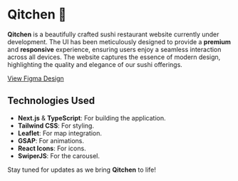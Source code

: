 # Qitchen 🍣

**Qitchen** is a beautifully crafted sushi restaurant website currently under development. The UI has been meticulously designed to provide a **premium** and **responsive** experience, ensuring users enjoy a seamless interaction across all devices. The website captures the essence of modern design, highlighting the quality and elegance of our sushi offerings.

[View Figma Design](https://www.figma.com/design/YCUaoMXfiby1qodMg7GTJv/Qitchen---Restaurant-Website-Template-(Community)?node-id=3202-226&t=YVh2j0i8JGPNJwpO-1)

## Technologies Used

- **Next.js** & **TypeScript**: For building the application.
- **Tailwind CSS**: For styling.
- **Leaflet**: For map integration.
- **GSAP**: For animations.
- **React Icons**: For icons.
- **SwiperJS**: For the carousel.

Stay tuned for updates as we bring **Qitchen** to life!
